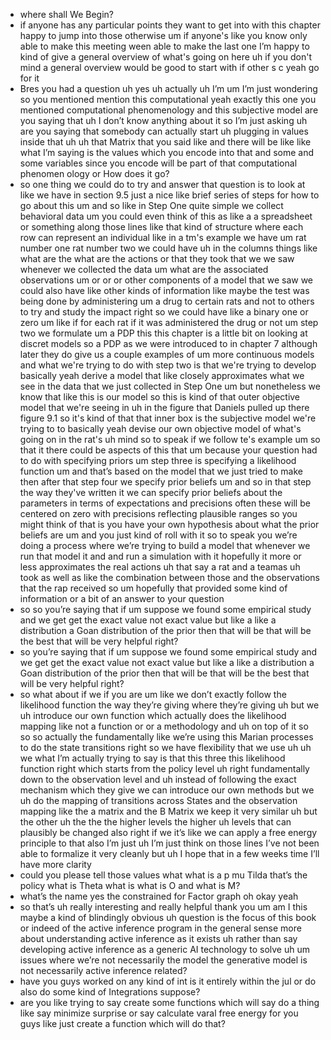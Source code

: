 - where shall We Begin?
- if anyone has any particular points they want to get into with this chapter happy to jump into those otherwise um if anyone's like you know only able to make this meeting ween able to make the last one I’m happy to kind of give a general overview of what's going on here uh if you don't mind a general overview would be good to start with if other s c yeah go for it
- Bres you had a question uh yes uh actually uh I’m um I’m just wondering so you mentioned mention this computational yeah exactly this one you mentioned computational phenomenology and this subjective model are you saying that uh I don’t know anything about it so I’m just asking uh are you saying that somebody can actually start uh plugging in values inside that uh uh that Matrix that you said like and there will be like like what I’m saying is the values which you encode into that and some and some variables since you encode will be part of that computational phenomen ology or How does it go?
- so one thing we could do to try and answer that question is to look at like we have in section 9.5 just a nice like brief series of steps for how to go about this um and so like in Step One quite simple we collect behavioral data um you could even think of this as like a a spreadsheet or something along those lines like that kind of structure where each row can represent an individual like in a tm's example we have um rat number one rat number two we could have uh in the columns things like what are the what are the actions or that they took that we we saw whenever we collected the data um what are the associated observations um or or or other components of a model that we saw we could also have like other kinds of information like maybe the test was being done by administering um a drug to certain rats and not to others to try and study the impact right so we could have like a binary one or zero um like if for each rat if it was administered the drug or not um step two we formulate um a PDP this this chapter is a little bit on looking at discret models so a PDP as we were introduced to in chapter 7 although later they do give us a couple examples of um more continuous models and what we're trying to do with step two is that we're trying to develop basically yeah derive a model that like closely approximates what we see in the data that we just collected in Step One um but nonetheless we know that like this is our model so this is kind of that outer objective model that we're seeing in uh in the figure that Daniels pulled up there figure 9.1 so it's kind of that that inner box is the subjective model we're trying to to basically yeah devise our own objective model of what's going on in the rat's uh mind so to speak if we follow te's example um so that it there could be aspects of this that um because your question had to do with specifying priors um step three is specifying a likelihood function um and that’s based on the model that we just tried to make then after that step four we specify prior beliefs um and so in that step the way they've written it we can specify prior beliefs about the parameters in terms of expectations and precisions often these will be centered on zero with precisions reflecting plausible ranges so you might think of that is you have your own hypothesis about what the prior beliefs are um and you just kind of roll with it so to speak you we’re doing a process where we’re trying to build a model that whenever we run that model it and and run a simulation with it hopefully it more or less approximates the real actions uh that say a rat and a teamas uh took as well as like the combination between those and the observations that the rap received so um hopefully that provided some kind of information or a bit of an answer to your question
- so so you’re saying that if um suppose we found some empirical study and we get get the exact value not exact value but like a like a distribution a Goan distribution of the prior then that will be that will be the best that will be very helpful right?
- so you’re saying that if um suppose we found some empirical study and we get get the exact value not exact value but like a like a distribution a Goan distribution of the prior then that will be that will be the best that will be very helpful right?
- so what about if we if you are um like we don’t exactly follow the likelihood function the way they’re giving where they’re giving uh but we uh introduce our own function which actually does the likelihood mapping like not a function or or a methodology and uh on top of it so so so actually the fundamentally like we’re using this Marian processes to do the state transitions right so we have flexibility that we use uh uh we what I’m actually trying to say is that this three this likelihood function right which starts from the policy level uh right fundamentally down to the observation level and uh instead of following the exact mechanism which they give we can introduce our own methods but we uh do the mapping of transitions across States and the observation mapping like the a matrix and the B Matrix we keep it very similar uh but the other uh the the the higher levels the higher uh levels that can plausibly be changed also right if we it’s like we can apply a free energy principle to that also I’m just uh I’m just think on those lines I’ve not been able to formalize it very cleanly but uh I hope that in a few weeks time I’ll have more clarity
- could you please tell those values what what is a p mu Tilda that’s the policy what is Theta what is what is O and what is M?
- what’s the name yes the constrained for Factor graph oh okay yeah
- so that’s uh really interesting and really helpful thank you um am I this maybe a kind of blindingly obvious uh question is the focus of this book or indeed of the active inference program in the general sense more about understanding active inference as it exists uh rather than say developing active inference as a generic AI technology to solve uh um issues where we’re not necessarily the model the generative model is not necessarily active inference related?
- have you guys worked on any kind of int is it entirely within the jul or do also do some kind of Integrations suppose?
- are you like trying to say create some functions which will say do a thing like say minimize surprise or say calculate varal free energy for you guys like just create a function which will do that?
